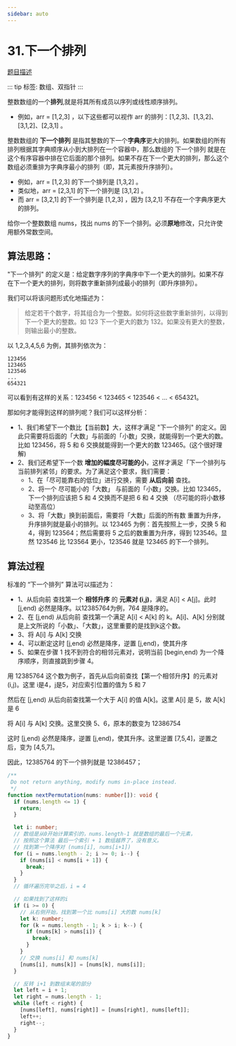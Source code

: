 ```yaml
---
sidebar: auto
---
```


# 31.下一个排列
[题目描述](https://leetcode.cn/problems/next-permutation/)

::: tip
标签: 数组、双指针
:::

整数数组的一个**排列**,就是将其所有成员以序列或线性顺序排列。
- 例如，arr = [1,2,3] ，以下这些都可以视作 arr 的排列：[1,2,3]、[1,3,2]、[3,1,2]、[2,3,1] 。

整数数组的 **下一个排列** 是指其整数的下一个**字典序**更大的排列。如果数组的所有排列根据其字典顺序从小到大排列在一个容器中，那么数组的 下一个排列 就是在这个有序容器中排在它后面的那个排列。如果不存在下一个更大的排列，那么这个数组必须重排为字典序最小的排列（即，其元素按升序排列）。

- 例如，arr = [1,2,3] 的下一个排列是 [1,3,2] 。
- 类似地，arr = [2,3,1] 的下一个排列是 [3,1,2] 。
- 而 arr = [3,2,1] 的下一个排列是 [1,2,3] ，因为 [3,2,1] 不存在一个字典序更大的排列。

给你一个整数数组 nums，找出 nums 的下一个排列。必须**原地**修改，只允许使用额外常数空间。

## 算法思路：
"下一个排列" 的定义是：给定数字序列的字典序中下一个更大的排列。如果不存在下一个更大的排列，则将数字重新排列成最小的排列（即升序排列）。

我们可以将该问题形式化地描述为：
> 给定若干个数字，将其组合为一个整数。如何将这些数字重新排列，以得到下一个更大的整数。如 123 下一个更大的数为 132。如果没有更大的整数，则输出最小的整数。

以 1,2,3,4,5,6 为例，其排列依次为：

```
123456
123465
123546
...
654321
```

可以看到有这样的关系：123456 < 123465 < 123546 < ... < 654321。

那如何才能得到这样的排列呢？我们可以这样分析：

- 1、我们希望下一个数比【当前数】大，这样才满足 "下一个排列" 的定义。因此只需要将后面的「大数」与前面的「小数」交换，就能得到一个更大的数。比如 123456，将 5 和 6 交换就能得到一个更大的数 123465。(这个很好理解)
- 2、我们还希望下一个数 **增加的幅度尽可能的小**，这样才满足「下一个排列与当前排列紧邻」的要求。为了满足这个要求，我们需要：
  - 1、在「尽可能靠右的低位」进行交换，需要 **从后向前** 查找。
  - 2、将一个 尽可能小的「大数」 与前面的「小数」交换。比如 123465，下一个排列应该把 5 和 4 交换而不是把 6 和 4 交换 （尽可能的将小数移动至高位）
  - 3、将「大数」换到前面后，需要将「大数」后面的所有数 重置为升序，升序排列就是最小的排列。以 123465 为例：首先按照上一步，交换 5 和 4，得到 123564；然后需要将 5 之后的数重置为升序，得到 123546。显然 123546 比 123564 更小，123546 就是 123465 的下一个排列。

## 算法过程
标准的 “下一个排列” 算法可以描述为：
- 1、从后向前 查找第一个 **相邻升序** 的 **元素对 (i,j)**，满足 A[i] < A[j]。此时 [j,end) 必然是降序。以12385764为例，764 是降序的。 
- 2、在 [j,end) 从后向前 查找第一个满足 A[i] < A[k] 的 k。A[i]、A[k] 分别就是上文所说的「小数」、「大数」，这里重要的是找到k这个数。
- 3、将 A[i] 与 A[k] 交换
- 4、可以断定这时 [j,end) 必然是降序，逆置 [j,end)，使其升序
- 5、如果在步骤 1 找不到符合的相邻元素对，说明当前 [begin,end) 为一个降序顺序，则直接跳到步骤 4。

用 12385764 这个数为例子，首先从后向前查找【第一个相邻升序】的元素对 (i,j)。这里 i是4，j是5，对应索引位置的值为 5 和 7

然后在 [j,end) 从后向前查找第一个大于 A[i] 的值 A[k]。这里 A[i] 是 5，故 A[k] 是 6

将 A[i] 与 A[k] 交换。这里交换 5、6，原本的数变为 12386754

这时 [j,end) 必然是降序，逆置 [j,end)，使其升序。这里逆置 [7,5,4]，逆置之后，变为 [4,5,7]。

因此，12385764 的下一个排列就是 12386457；


```ts
/**
 Do not return anything, modify nums in-place instead.
 */
function nextPermutation(nums: number[]): void {
  if (nums.length <= 1) {
    return;
  }

  let i: number;
  // 数组是从0开始计算索引的，nums.length-1 就是数组的最后一个元素，
  // 按照这个算法 最后一个索引 + 1 数组越界了，没有意义。
  // 找到第一个降序对 (nums[i], nums[i+1])
  for (i = nums.length - 2; i >= 0; i--) {
    if (nums[i] < nums[i + 1]) {
      break;
    }
  }
  // 循环遍历完毕之后，i = 4

  // 如果找到了这样的i
  if (i >= 0) {
    // 从右侧开始，找到第一个比 nums[i] 大的数 nums[k]
    let k: number;
    for (k = nums.length - 1; k > i; k--) {
      if (nums[k] > nums[i]) {
        break;
      }
    }
    // 交换 nums[i] 和 nums[k]
    [nums[i], nums[k]] = [nums[k], nums[i]];
  }

  // 反转 i+1 到数组末尾的部分
  let left = i + 1;
  let right = nums.length - 1;
  while (left < right) {
    [nums[left], nums[right]] = [nums[right], nums[left]];
    left++;
    right--;
  }
}
```